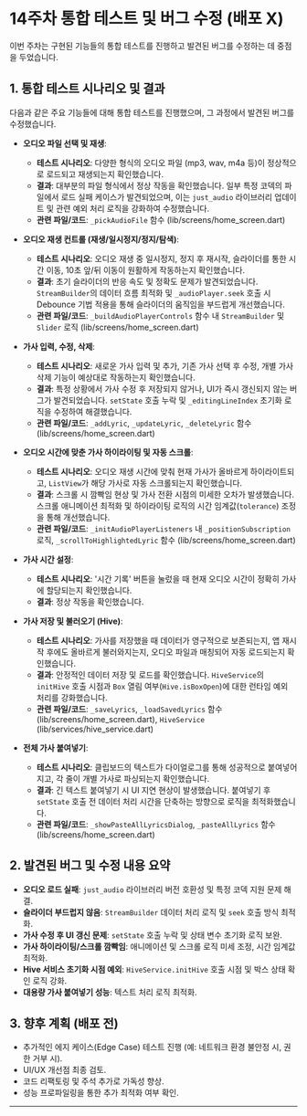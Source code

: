 # 14주차 통합 테스트 및 버그 수정 (배포 X)

이번 주차는 구현된 기능들의 통합 테스트를 진행하고 발견된 버그를 수정하는 데 중점을 두었습니다.

## 1. 통합 테스트 시나리오 및 결과

다음과 같은 주요 기능들에 대해 통합 테스트를 진행했으며, 그 과정에서 발견된 버그를 수정했습니다.

* **오디오 파일 선택 및 재생**:
    * **테스트 시나리오**: 다양한 형식의 오디오 파일 (mp3, wav, m4a 등)이 정상적으로 로드되고 재생되는지 확인했습니다.
    * **결과**: 대부분의 파일 형식에서 정상 작동을 확인했습니다. 일부 특정 코덱의 파일에서 로드 실패 케이스가 발견되었으며, 이는 `just_audio` 라이브러리 업데이트 및 관련 예외 처리 로직을 강화하여 수정했습니다.
    * **관련 파일/코드**: `_pickAudioFile` 함수 (lib/screens/home_screen.dart)

* **오디오 재생 컨트롤 (재생/일시정지/정지/탐색)**:
    * **테스트 시나리오**: 오디오 재생 중 일시정지, 정지 후 재시작, 슬라이더를 통한 시간 이동, 10초 앞/뒤 이동이 원활하게 작동하는지 확인했습니다.
    * **결과**: 초기 슬라이더의 반응 속도 및 정확도 문제가 발견되었습니다. `StreamBuilder`의 데이터 흐름 최적화 및 `_audioPlayer.seek` 호출 시 Debounce 기법 적용을 통해 슬라이더의 움직임을 부드럽게 개선했습니다.
    * **관련 파일/코드**: `_buildAudioPlayerControls` 함수 내 `StreamBuilder` 및 `Slider` 로직 (lib/screens/home_screen.dart)

* **가사 입력, 수정, 삭제**:
    * **테스트 시나리오**: 새로운 가사 입력 및 추가, 기존 가사 선택 후 수정, 개별 가사 삭제 기능이 예상대로 작동하는지 확인했습니다.
    * **결과**: 특정 상황에서 가사 수정 후 저장되지 않거나, UI가 즉시 갱신되지 않는 버그가 발견되었습니다. `setState` 호출 누락 및 `_editingLineIndex` 초기화 로직을 수정하여 해결했습니다.
    * **관련 파일/코드**: `_addLyric`, `_updateLyric`, `_deleteLyric` 함수 (lib/screens/home_screen.dart)

* **오디오 시간에 맞춘 가사 하이라이팅 및 자동 스크롤**:
    * **테스트 시나리오**: 오디오 재생 시간에 맞춰 현재 가사가 올바르게 하이라이트되고, `ListView`가 해당 가사로 자동 스크롤되는지 확인했습니다.
    * **결과**: 스크롤 시 깜빡임 현상 및 가사 전환 시점의 미세한 오차가 발생했습니다. 스크롤 애니메이션 최적화 및 하이라이팅 로직의 시간 임계값(`tolerance`) 조정을 통해 개선했습니다.
    * **관련 파일/코드**: `_initAudioPlayerListeners` 내 `_positionSubscription` 로직, `_scrollToHighlightedLyric` 함수 (lib/screens/home_screen.dart)

* **가사 시간 설정**:
    * **테스트 시나리오**: '시간 기록' 버튼을 눌렀을 때 현재 오디오 시간이 정확히 가사에 할당되는지 확인했습니다.
    * **결과**: 정상 작동을 확인했습니다.

* **가사 저장 및 불러오기 (Hive)**:
    * **테스트 시나리오**: 가사를 저장했을 때 데이터가 영구적으로 보존되는지, 앱 재시작 후에도 올바르게 불러와지는지, 오디오 파일과 매칭되어 자동 로드되는지 확인했습니다.
    * **결과**: 안정적인 데이터 저장 및 로드를 확인했습니다. `HiveService`의 `initHive` 호출 시점과 `Box` 열림 여부(`Hive.isBoxOpen`)에 대한 런타임 예외 처리를 강화했습니다.
    * **관련 파일/코드**: `_saveLyrics`, `_loadSavedLyrics` 함수 (lib/screens/home_screen.dart), `HiveService` (lib/services/hive_service.dart)

* **전체 가사 붙여넣기**:
    * **테스트 시나리오**: 클립보드의 텍스트가 다이얼로그를 통해 성공적으로 붙여넣어지고, 각 줄이 개별 가사로 파싱되는지 확인했습니다.
    * **결과**: 긴 텍스트 붙여넣기 시 UI 지연 현상이 발생했습니다. 붙여넣기 후 `setState` 호출 전 데이터 처리 시간을 단축하는 방향으로 로직을 최적화했습니다.
    * **관련 파일/코드**: `_showPasteAllLyricsDialog`, `_pasteAllLyrics` 함수 (lib/screens/home_screen.dart)

## 2. 발견된 버그 및 수정 내용 요약

* **오디오 로드 실패**: `just_audio` 라이브러리 버전 호환성 및 특정 코덱 지원 문제 해결.
* **슬라이더 부드럽지 않음**: `StreamBuilder` 데이터 처리 로직 및 `seek` 호출 방식 최적화.
* **가사 수정 후 UI 갱신 문제**: `setState` 호출 누락 및 상태 변수 초기화 로직 보완.
* **가사 하이라이팅/스크롤 깜빡임**: 애니메이션 및 스크롤 로직 미세 조정, 시간 임계값 최적화.
* **Hive 서비스 초기화 시점 예외**: `HiveService.initHive` 호출 시점 및 박스 상태 확인 로직 강화.
* **대용량 가사 붙여넣기 성능**: 텍스트 처리 로직 최적화.

## 3. 향후 계획 (배포 전)

* 추가적인 에지 케이스(Edge Case) 테스트 진행 (예: 네트워크 환경 불안정 시, 권한 거부 시).
* UI/UX 개선점 최종 검토.
* 코드 리팩토링 및 주석 추가로 가독성 향상.
* 성능 프로파일링을 통한 추가 최적화 여부 확인.

---
